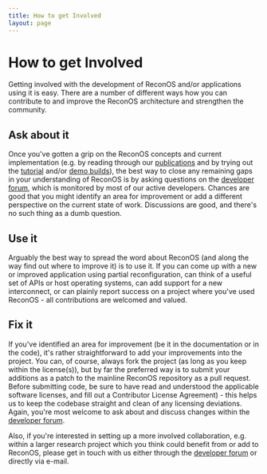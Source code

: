 ```yaml
---
title: How to get Involved
layout: page
---
```

# How to get Involved

Getting involved with the development of ReconOS and/or applications using it is easy. There are a number of different ways how you can contribute to and improve the ReconOS architecture and strengthen the community.

## Ask about it
   Once you've gotten a grip on the ReconOS concepts and current implementation (e.g. by reading through our [publications](/publications) and by trying out the [tutorial](/gettingstarted/tutorial) and/or [demo builds](/gettingstarted/demos)), the best way to close any remaining gaps in your understanding of ReconOS is by asking questions on the [developer forum](/getinvolved/forum), which is monitored by most of our active developers. Chances are good that you might identify an area for improvement or add a different perspective on the current state of work. Discussions are good, and there's no such thing as a dumb question.
   
## Use it
   Arguably the best way to spread the word about ReconOS (and along the way find out where to improve it) is to use it. If you can come up with a new or improved application using partial reconfiguration, can think of a useful set of APIs or host operating systems, can add support for a new interconnect, or can plainly report success on a project where you've used ReconOS - all contributions are welcomed and valued. 
   
## Fix it
   If you've identified an area for improvement (be it in the documentation or in the code), it's rather straightforward to add your improvements into the project. You can, of course, always fork the project (as long as you keep within the license(s)), but by far the preferred way is to submit your additions as a patch to the mainline ReconOS repository as a pull request. Before submitting code, be sure to have read and understood the applicable software licenses, and fill out a Contributor License Agreement) - this helps us to keep the codebase straight and clean of any licensing deviations. Again, you're most welcome to ask about and discuss changes within the [developer forum](/getinvolved/forum).

Also, if you're interested in setting up a more involved collaboration, e.g. within a larger research project which you think could benefit from or add to ReconOS, please get in touch with us either through the [developer forum](/getinvolved/forum) or directly via e-mail.
